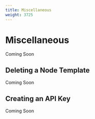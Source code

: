 ```yaml
---
title: Miscellaneous
weight: 3725
---
```


# Miscellaneous

Coming Soon

## Deleting a Node Template

Coming Soon

## Creating an API Key

Coming Soon
